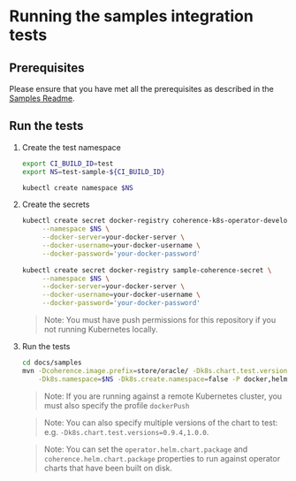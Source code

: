 # Running the samples integration tests

## Prerequisites 

Please ensure that you have met all the prerequisites as described in the
[Samples Readme](README.md#confirm-quickstart-runtime-prerequisites).

## Run the tests

1. Create the test namespace

   ```bash
   export CI_BUILD_ID=test
   export NS=test-sample-${CI_BUILD_ID}

   kubectl create namespace $NS
   ```
   
1. Create the secrets 

   ```bash  
   kubectl create secret docker-registry coherence-k8s-operator-development-secret \
        --namespace $NS \
        --docker-server=your-docker-server \
        --docker-username=your-docker-username \
        --docker-password='your-docker-password'
        
   kubectl create secret docker-registry sample-coherence-secret \
        --namespace $NS \
        --docker-server=your-docker-server \
        --docker-username=your-docker-username \
        --docker-password='your-docker-password'   
   ```
   
   > Note: You must have push permissions for this repository if you not running Kubernetes 
   > locally.
   
1. Run the tests

   ```bash
   cd docs/samples
   mvn -Dcoherence.image.prefix=store/oracle/ -Dk8s.chart.test.versions=0.9.4 \
       -Dk8s.namespace=$NS -Dk8s.create.namespace=false -P docker,helm-test clean verify
   ```   
   
   > Note: If you are running against a remote Kubernetes cluster, you must also specify
   > the profile `dockerPush`
   
   > Note: You can also specify multiple versions of the chart to test: e.g. 
   > `-Dk8s.chart.test.versions=0.9.4,1.0.0`. 
   
   > Note: You can set the `operator.helm.chart.package` and `coherence.helm.chart.package`
   > properties to run against operator charts that have been built on disk.